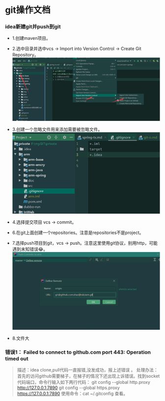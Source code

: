 # git操作文档
### idea新建git并push到git
+ 1.创建maven项目。
+ 2.选中目录并选中vcs -> lmport into Version Control -> Create Git Repository。
![avatar](../data/img/git/git-1.png)
+ 3.创建一个忽略文件用来添加需要被忽略文件。
![avatar](../data/img/git/git-2.png)
+ 4.选择提交项目 vcs -> commit。
+ 6.在git上面创建一个repositories。注意是repositories不是project。
+ 7.选择push项目到git，vcs -> push。注意这里使用git协议，别用http，可能遇到未知错误😂。
![avatar](../data/img/git/git-3.png)
  
+ 8.文件大

### 错误1： Failed to connect to github.com port 443: Operation timed out
> 描述：idea clone,pull代码一直报错,没发成功，报上述错误 。 
> 处理办法：首先的访问github需要梯子，在梯子的情况下还出现上诉错误。找到socket代码端口，命令行输入如下两行代码：
> git config --global http.proxy http://127.0.0.1:7890
> git config --global https.proxy https://127.0.0.1:7890
> 使用命令：cat ~/.gitconfig   查看。